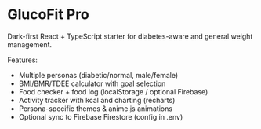 # GlucoFit Pro

Dark-first React + TypeScript starter for diabetes-aware and general weight management.

Features:
- Multiple personas (diabetic/normal, male/female)
- BMI/BMR/TDEE calculator with goal selection
- Food checker + food log (localStorage / optional Firebase)
- Activity tracker with kcal and charting (recharts)
- Persona-specific themes & anime.js animations
- Optional sync to Firebase Firestore (config in .env)
